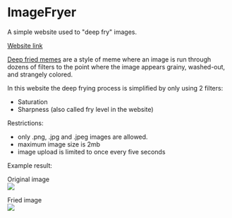 # ImageFryer

A simple website used to "deep fry" images.

[Website link](https://imagefryer.azurewebsites.net/)

[Deep fried memes](https://knowyourmeme.com/memes/deep-fried-memes "Deep fried memes") are a style of meme where an image is run through dozens of filters to the point where the image appears grainy, washed-out, and strangely colored.

In this website the deep frying process is simplified by only using 2 filters:
- Saturation
- Sharpness (also called fry level in the website)

Restrictions:
- only .png, .jpg and .jpeg images are allowed.
- maximum image size is 2mb
- image upload is limited to once every five seconds

Example result:

<div>
  <div>
    Original image
  </div>
  <div>
    <img src="https://user-images.githubusercontent.com/60033715/213551577-c5a0e3e8-bac6-4ca0-b83f-d7fda26f004a.jpg" >
    <p></p>
  </div>
</div>

<div>
  <div>
    Fried image
  </div>
  <div>
    <img src="https://user-images.githubusercontent.com/60033715/213551591-8eead9da-c106-4906-bc5a-a04371e1134b.jpg" >
  </div>
  <p></p>
</div>
